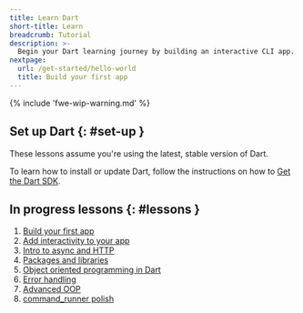 ```yaml
---
title: Learn Dart
short-title: Learn
breadcrumb: Tutorial
description: >-
  Begin your Dart learning journey by building an interactive CLI app.
nextpage:
  url: /get-started/hello-world
  title: Build your first app
---
```


{% include 'fwe-wip-warning.md' %}

## Set up Dart {: #set-up }

These lessons assume you're using the latest, stable version of Dart.

To learn how to install or update Dart,
follow the instructions on how to [Get the Dart SDK][].

[Get the Dart SDK]: /get-dart

## In progress lessons {: #lessons }

1. [Build your first app](/get-started/hello-world)
2. [Add interactivity to your app](/get-started/add-commands)
3. [Intro to async and HTTP](/get-started/async)
4. [Packages and libraries](/get-started/packages-libs)
5. [Object oriented programming in Dart](/get-started/oop-dart)
6. [Error handling](/get-started/error-handling)
7. [Advanced OOP](/get-started/advanced-oop)
8. [command_runner polish](/get-started/command-runner-polish)